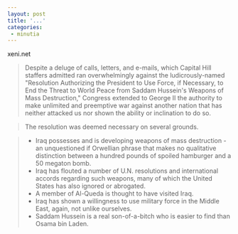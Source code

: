 ```yaml
---
layout: post
title: '...'
categories:
 - minutia
---
```


<a class="dead">xeni.net</a>

> Despite a deluge of calls, letters, and e-mails, which Capital Hill staffers admitted ran overwhelmingly against the ludicrously-named "Resolution Authorizing the President to Use Force, if Necessary, to End the Threat to World Peace from Saddam Hussein's Weapons of Mass Destruction," Congress extended to George II the authority to make unlimited and preemptive war against another nation that has neither attacked us nor shown the ability or inclination to do so.

> The resolution was deemed necessary on several grounds.

> - Iraq possesses and is developing weapons of mass destruction - an unquestioned if Orwellian phrase that makes no qualitative distinction between a hundred pounds of spoiled hamburger and a 50 megaton bomb.
> - Iraq has flouted a number of U.N. resolutions and international accords regarding such weapons, many of which the United States has also ignored or abrogated.
> - A member of Al-Queda is thought to have visited Iraq.
> - Iraq has shown a willingness to use military force in the Middle East, again, not unlike ourselves.
> - Saddam Hussein is a real son-of-a-bitch who is easier to find than Osama bin Laden.
